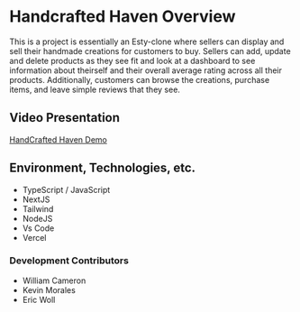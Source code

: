 # Handcrafted Haven Overview
This is a project is essentially an Esty-clone where sellers can display and sell their handmade creations for customers to buy.  Sellers can add, update and delete products as they see fit and look at a dashboard to see information about theirself and their overall average rating across all their products.  Additionally, customers can browse the creations, purchase items, and leave simple reviews that they see.

## Video Presentation
[HandCrafted Haven Demo]()

## Environment, Technologies, etc.
- TypeScript / JavaScript
- NextJS
- Tailwind
- NodeJS
- Vs Code
- Vercel


### Development Contributors 
- William Cameron
- Kevin Morales
- Eric Woll

